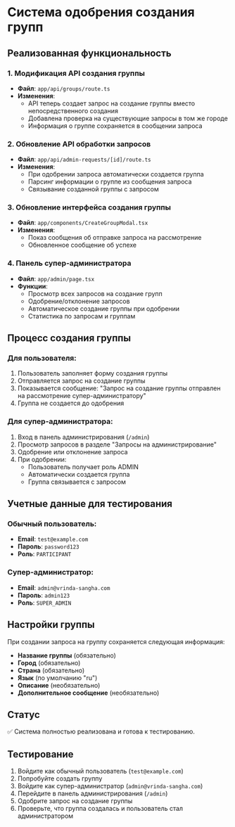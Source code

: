 # Система одобрения создания групп

## Реализованная функциональность

### 1. Модификация API создания группы
- **Файл**: `app/api/groups/route.ts`
- **Изменения**:
  - API теперь создает запрос на создание группы вместо непосредственного создания
  - Добавлена проверка на существующие запросы в том же городе
  - Информация о группе сохраняется в сообщении запроса

### 2. Обновление API обработки запросов
- **Файл**: `app/api/admin-requests/[id]/route.ts`
- **Изменения**:
  - При одобрении запроса автоматически создается группа
  - Парсинг информации о группе из сообщения запроса
  - Связывание созданной группы с запросом

### 3. Обновление интерфейса создания группы
- **Файл**: `app/components/CreateGroupModal.tsx`
- **Изменения**:
  - Показ сообщения об отправке запроса на рассмотрение
  - Обновленное сообщение об успехе

### 4. Панель супер-администратора
- **Файл**: `app/admin/page.tsx`
- **Функции**:
  - Просмотр всех запросов на создание групп
  - Одобрение/отклонение запросов
  - Автоматическое создание группы при одобрении
  - Статистика по запросам и группам

## Процесс создания группы

### Для пользователя:
1. Пользователь заполняет форму создания группы
2. Отправляется запрос на создание группы
3. Показывается сообщение: "Запрос на создание группы отправлен на рассмотрение супер-администратору"
4. Группа не создается до одобрения

### Для супер-администратора:
1. Вход в панель администрирования (`/admin`)
2. Просмотр запросов в разделе "Запросы на администрирование"
3. Одобрение или отклонение запроса
4. При одобрении:
   - Пользователь получает роль ADMIN
   - Автоматически создается группа
   - Группа связывается с запросом

## Учетные данные для тестирования

### Обычный пользователь:
- **Email**: `test@example.com`
- **Пароль**: `password123`
- **Роль**: `PARTICIPANT`

### Супер-администратор:
- **Email**: `admin@vrinda-sangha.com`
- **Пароль**: `admin123`
- **Роль**: `SUPER_ADMIN`

## Настройки группы

При создании запроса на группу сохраняется следующая информация:
- **Название группы** (обязательно)
- **Город** (обязательно)
- **Страна** (обязательно)
- **Язык** (по умолчанию "ru")
- **Описание** (необязательно)
- **Дополнительное сообщение** (необязательно)

## Статус
✅ Система полностью реализована и готова к тестированию.

## Тестирование
1. Войдите как обычный пользователь (`test@example.com`)
2. Попробуйте создать группу
3. Войдите как супер-администратор (`admin@vrinda-sangha.com`)
4. Перейдите в панель администрирования (`/admin`)
5. Одобрите запрос на создание группы
6. Проверьте, что группа создалась и пользователь стал администратором
